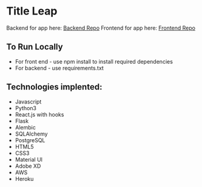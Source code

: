 
# Title Leap

Backend for app here: [Backend Repo](https://github.com/alizafriedman/TL-backend)
Frontend for app here: [Frontend Repo](https://github.com/alizafriedman/two-fish)


## To Run Locally 

- For front end - use npm install to install required dependencies 
- For backend - use requirements.txt



## Technologies implented:
  - Javascript
  - Python3
  - React.js with hooks
  - Flask
  - Alembic
  - SQLAlchemy
  - PostgreSQL
  - HTML5
  - CSS3
  - Material UI
  - Adobe XD
  - AWS 
  - Heroku
